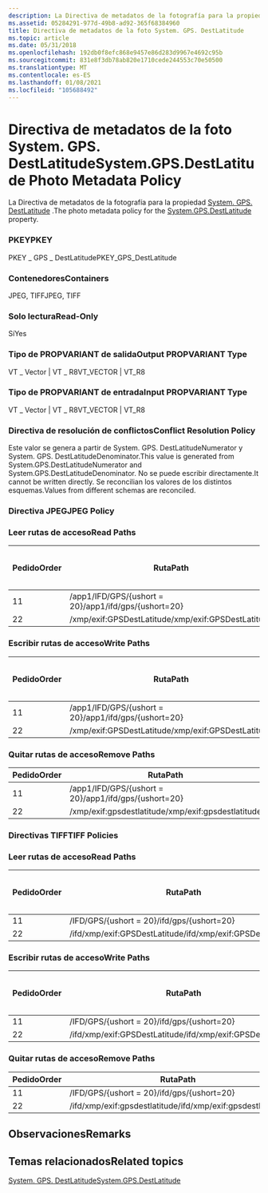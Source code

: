 ```yaml
---
description: La Directiva de metadatos de la fotografía para la propiedad System. GPS. DestLatitude.
ms.assetid: 05284291-977d-49b8-ad92-365f68384960
title: Directiva de metadatos de la foto System. GPS. DestLatitude
ms.topic: article
ms.date: 05/31/2018
ms.openlocfilehash: 192db0f8efc868e9457e86d283d9967e4692c95b
ms.sourcegitcommit: 831e8f3db78ab820e1710cede244553c70e50500
ms.translationtype: MT
ms.contentlocale: es-ES
ms.lasthandoff: 01/08/2021
ms.locfileid: "105688492"
---
```

# <a name="systemgpsdestlatitude-photo-metadata-policy"></a><span data-ttu-id="cbc4d-103">Directiva de metadatos de la foto System. GPS. DestLatitude</span><span class="sxs-lookup"><span data-stu-id="cbc4d-103">System.GPS.DestLatitude Photo Metadata Policy</span></span>

<span data-ttu-id="cbc4d-104">La Directiva de metadatos de la fotografía para la propiedad [System. GPS. DestLatitude](../properties/props-system-gps-destlatitude.md) .</span><span class="sxs-lookup"><span data-stu-id="cbc4d-104">The photo metadata policy for the [System.GPS.DestLatitude](../properties/props-system-gps-destlatitude.md) property.</span></span>

### <a name="pkey"></a><span data-ttu-id="cbc4d-105">PKEY</span><span class="sxs-lookup"><span data-stu-id="cbc4d-105">PKEY</span></span>

<span data-ttu-id="cbc4d-106">PKEY \_ GPS \_ DestLatitude</span><span class="sxs-lookup"><span data-stu-id="cbc4d-106">PKEY\_GPS\_DestLatitude</span></span>

### <a name="containers"></a><span data-ttu-id="cbc4d-107">Contenedores</span><span class="sxs-lookup"><span data-stu-id="cbc4d-107">Containers</span></span>

<span data-ttu-id="cbc4d-108">JPEG, TIFF</span><span class="sxs-lookup"><span data-stu-id="cbc4d-108">JPEG, TIFF</span></span>

### <a name="read-only"></a><span data-ttu-id="cbc4d-109">Solo lectura</span><span class="sxs-lookup"><span data-stu-id="cbc4d-109">Read-Only</span></span>

<span data-ttu-id="cbc4d-110">Sí</span><span class="sxs-lookup"><span data-stu-id="cbc4d-110">Yes</span></span>

### <a name="output-propvariant-type"></a><span data-ttu-id="cbc4d-111">Tipo de PROPVARIANT de salida</span><span class="sxs-lookup"><span data-stu-id="cbc4d-111">Output PROPVARIANT Type</span></span>

<span data-ttu-id="cbc4d-112">VT \_ Vector \| VT \_ R8</span><span class="sxs-lookup"><span data-stu-id="cbc4d-112">VT\_VECTOR \| VT\_R8</span></span>

### <a name="input-propvariant-type"></a><span data-ttu-id="cbc4d-113">Tipo de PROPVARIANT de entrada</span><span class="sxs-lookup"><span data-stu-id="cbc4d-113">Input PROPVARIANT Type</span></span>

<span data-ttu-id="cbc4d-114">VT \_ Vector \| VT \_ R8</span><span class="sxs-lookup"><span data-stu-id="cbc4d-114">VT\_VECTOR \| VT\_R8</span></span>

### <a name="conflict-resolution-policy"></a><span data-ttu-id="cbc4d-115">Directiva de resolución de conflictos</span><span class="sxs-lookup"><span data-stu-id="cbc4d-115">Conflict Resolution Policy</span></span>

<span data-ttu-id="cbc4d-116">Este valor se genera a partir de System. GPS. DestLatitudeNumerator y System. GPS. DestLatitudeDenominator.</span><span class="sxs-lookup"><span data-stu-id="cbc4d-116">This value is generated from System.GPS.DestLatitudeNumerator and System.GPS.DestLatitudeDenominator.</span></span> <span data-ttu-id="cbc4d-117">No se puede escribir directamente.</span><span class="sxs-lookup"><span data-stu-id="cbc4d-117">It cannot be written directly.</span></span> <span data-ttu-id="cbc4d-118">Se reconcilian los valores de los distintos esquemas.</span><span class="sxs-lookup"><span data-stu-id="cbc4d-118">Values from different schemas are reconciled.</span></span>

### <a name="jpeg-policy"></a><span data-ttu-id="cbc4d-119">Directiva JPEG</span><span class="sxs-lookup"><span data-stu-id="cbc4d-119">JPEG Policy</span></span>

### <a name="read-paths"></a><span data-ttu-id="cbc4d-120">Leer rutas de acceso</span><span class="sxs-lookup"><span data-stu-id="cbc4d-120">Read Paths</span></span>



| <span data-ttu-id="cbc4d-121">Pedido</span><span class="sxs-lookup"><span data-stu-id="cbc4d-121">Order</span></span> | <span data-ttu-id="cbc4d-122">Ruta</span><span class="sxs-lookup"><span data-stu-id="cbc4d-122">Path</span></span>                      | <span data-ttu-id="cbc4d-123">Formato de disco</span><span class="sxs-lookup"><span data-stu-id="cbc4d-123">Disk Format</span></span> |
|-------|---------------------------|-------------|
| <span data-ttu-id="cbc4d-124">1</span><span class="sxs-lookup"><span data-stu-id="cbc4d-124">1</span></span>     | <span data-ttu-id="cbc4d-125">/app1/IFD/GPS/{ushort = 20}</span><span class="sxs-lookup"><span data-stu-id="cbc4d-125">/app1/ifd/gps/{ushort=20}</span></span> |             |
| <span data-ttu-id="cbc4d-126">2</span><span class="sxs-lookup"><span data-stu-id="cbc4d-126">2</span></span>     | <span data-ttu-id="cbc4d-127">/xmp/exif:GPSDestLatitude</span><span class="sxs-lookup"><span data-stu-id="cbc4d-127">/xmp/exif:GPSDestLatitude</span></span> |             |



 

### <a name="write-paths"></a><span data-ttu-id="cbc4d-128">Escribir rutas de acceso</span><span class="sxs-lookup"><span data-stu-id="cbc4d-128">Write Paths</span></span>



| <span data-ttu-id="cbc4d-129">Pedido</span><span class="sxs-lookup"><span data-stu-id="cbc4d-129">Order</span></span> | <span data-ttu-id="cbc4d-130">Ruta</span><span class="sxs-lookup"><span data-stu-id="cbc4d-130">Path</span></span>                      | <span data-ttu-id="cbc4d-131">Formato de disco</span><span class="sxs-lookup"><span data-stu-id="cbc4d-131">Disk Format</span></span> |
|-------|---------------------------|-------------|
| <span data-ttu-id="cbc4d-132">1</span><span class="sxs-lookup"><span data-stu-id="cbc4d-132">1</span></span>     | <span data-ttu-id="cbc4d-133">/app1/IFD/GPS/{ushort = 20}</span><span class="sxs-lookup"><span data-stu-id="cbc4d-133">/app1/ifd/gps/{ushort=20}</span></span> |             |
| <span data-ttu-id="cbc4d-134">2</span><span class="sxs-lookup"><span data-stu-id="cbc4d-134">2</span></span>     | <span data-ttu-id="cbc4d-135">/xmp/exif:GPSDestLatitude</span><span class="sxs-lookup"><span data-stu-id="cbc4d-135">/xmp/exif:GPSDestLatitude</span></span> |             |



 

### <a name="remove-paths"></a><span data-ttu-id="cbc4d-136">Quitar rutas de acceso</span><span class="sxs-lookup"><span data-stu-id="cbc4d-136">Remove Paths</span></span>



| <span data-ttu-id="cbc4d-137">Pedido</span><span class="sxs-lookup"><span data-stu-id="cbc4d-137">Order</span></span> | <span data-ttu-id="cbc4d-138">Ruta</span><span class="sxs-lookup"><span data-stu-id="cbc4d-138">Path</span></span>                      |
|-------|---------------------------|
| <span data-ttu-id="cbc4d-139">1</span><span class="sxs-lookup"><span data-stu-id="cbc4d-139">1</span></span>     | <span data-ttu-id="cbc4d-140">/app1/IFD/GPS/{ushort = 20}</span><span class="sxs-lookup"><span data-stu-id="cbc4d-140">/app1/ifd/gps/{ushort=20}</span></span> |
| <span data-ttu-id="cbc4d-141">2</span><span class="sxs-lookup"><span data-stu-id="cbc4d-141">2</span></span>     | <span data-ttu-id="cbc4d-142">/xmp/exif:gpsdestlatitude</span><span class="sxs-lookup"><span data-stu-id="cbc4d-142">/xmp/exif:gpsdestlatitude</span></span> |



 

### <a name="tiff-policies"></a><span data-ttu-id="cbc4d-143">Directivas TIFF</span><span class="sxs-lookup"><span data-stu-id="cbc4d-143">TIFF Policies</span></span>

### <a name="read-paths"></a><span data-ttu-id="cbc4d-144">Leer rutas de acceso</span><span class="sxs-lookup"><span data-stu-id="cbc4d-144">Read Paths</span></span>



| <span data-ttu-id="cbc4d-145">Pedido</span><span class="sxs-lookup"><span data-stu-id="cbc4d-145">Order</span></span> | <span data-ttu-id="cbc4d-146">Ruta</span><span class="sxs-lookup"><span data-stu-id="cbc4d-146">Path</span></span>                          | <span data-ttu-id="cbc4d-147">Formato de disco</span><span class="sxs-lookup"><span data-stu-id="cbc4d-147">Disk Format</span></span> |
|-------|-------------------------------|-------------|
| <span data-ttu-id="cbc4d-148">1</span><span class="sxs-lookup"><span data-stu-id="cbc4d-148">1</span></span>     | <span data-ttu-id="cbc4d-149">/IFD/GPS/{ushort = 20}</span><span class="sxs-lookup"><span data-stu-id="cbc4d-149">/ifd/gps/{ushort=20}</span></span>          |             |
| <span data-ttu-id="cbc4d-150">2</span><span class="sxs-lookup"><span data-stu-id="cbc4d-150">2</span></span>     | <span data-ttu-id="cbc4d-151">/ifd/xmp/exif:GPSDestLatitude</span><span class="sxs-lookup"><span data-stu-id="cbc4d-151">/ifd/xmp/exif:GPSDestLatitude</span></span> |             |



 

### <a name="write-paths"></a><span data-ttu-id="cbc4d-152">Escribir rutas de acceso</span><span class="sxs-lookup"><span data-stu-id="cbc4d-152">Write Paths</span></span>



| <span data-ttu-id="cbc4d-153">Pedido</span><span class="sxs-lookup"><span data-stu-id="cbc4d-153">Order</span></span> | <span data-ttu-id="cbc4d-154">Ruta</span><span class="sxs-lookup"><span data-stu-id="cbc4d-154">Path</span></span>                          | <span data-ttu-id="cbc4d-155">Formato de disco</span><span class="sxs-lookup"><span data-stu-id="cbc4d-155">Disk Format</span></span> |
|-------|-------------------------------|-------------|
| <span data-ttu-id="cbc4d-156">1</span><span class="sxs-lookup"><span data-stu-id="cbc4d-156">1</span></span>     | <span data-ttu-id="cbc4d-157">/IFD/GPS/{ushort = 20}</span><span class="sxs-lookup"><span data-stu-id="cbc4d-157">/ifd/gps/{ushort=20}</span></span>          |             |
| <span data-ttu-id="cbc4d-158">2</span><span class="sxs-lookup"><span data-stu-id="cbc4d-158">2</span></span>     | <span data-ttu-id="cbc4d-159">/ifd/xmp/exif:GPSDestLatitude</span><span class="sxs-lookup"><span data-stu-id="cbc4d-159">/ifd/xmp/exif:GPSDestLatitude</span></span> |             |



 

### <a name="remove-paths"></a><span data-ttu-id="cbc4d-160">Quitar rutas de acceso</span><span class="sxs-lookup"><span data-stu-id="cbc4d-160">Remove Paths</span></span>



| <span data-ttu-id="cbc4d-161">Pedido</span><span class="sxs-lookup"><span data-stu-id="cbc4d-161">Order</span></span> | <span data-ttu-id="cbc4d-162">Ruta</span><span class="sxs-lookup"><span data-stu-id="cbc4d-162">Path</span></span>                          |
|-------|-------------------------------|
| <span data-ttu-id="cbc4d-163">1</span><span class="sxs-lookup"><span data-stu-id="cbc4d-163">1</span></span>     | <span data-ttu-id="cbc4d-164">/IFD/GPS/{ushort = 20}</span><span class="sxs-lookup"><span data-stu-id="cbc4d-164">/ifd/gps/{ushort=20}</span></span>          |
| <span data-ttu-id="cbc4d-165">2</span><span class="sxs-lookup"><span data-stu-id="cbc4d-165">2</span></span>     | <span data-ttu-id="cbc4d-166">/ifd/xmp/exif:gpsdestlatitude</span><span class="sxs-lookup"><span data-stu-id="cbc4d-166">/ifd/xmp/exif:gpsdestlatitude</span></span> |



 

## <a name="remarks"></a><span data-ttu-id="cbc4d-167">Observaciones</span><span class="sxs-lookup"><span data-stu-id="cbc4d-167">Remarks</span></span>

## <a name="related-topics"></a><span data-ttu-id="cbc4d-168">Temas relacionados</span><span class="sxs-lookup"><span data-stu-id="cbc4d-168">Related topics</span></span>

<dl> <dt>

[<span data-ttu-id="cbc4d-169">System. GPS. DestLatitude</span><span class="sxs-lookup"><span data-stu-id="cbc4d-169">System.GPS.DestLatitude</span></span>](../properties/props-system-gps-destlatitude.md)
</dt> </dl>

 

 
